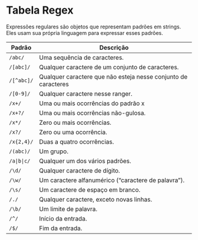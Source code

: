 # Tabela Regex

Expressões regulares são objetos que representam padrões em strings. Eles usam sua própria linguagem para expressar esses padrões.


| Padrão      | Descrição                                                      |
|-------------|----------------------------------------------------------------|
|   `/abc/`   | Uma sequência de caracteres.                                   |
|  `/[abc]/`  | Qualquer caractere de um conjunto de caracteres.               |
|  `/[^abc]/` | Qualquer caractere que não esteja nesse conjunto de caracteres |
|  `/[0-9]/`  | Qualquer caractere nesse ranger.                               |
|  `/x+/`  |  Uma ou mais ocorrências do padrão x                           |
|   `/x+?/`   | Uma ou mais ocorrências não-gulosa.                            |
|    `/x*/`   | Zero ou mais ocorrências.                                      |
|    `/x?/`   |  Zero ou uma ocorrência.                                       |
|  `/x{2,4}/` |  Duas a quatro ocorrências.                                    |
|  `/(abc)/`  | Um grupo.                                                      |
| `/a\|b\|c/` |  Qualquer um dos vários padrões.                               |
|     `/\d/`    | Qualquer caractere de dígito.                                  |
|    `/\w/`   |  Um caractere alfanumérico (“caractere de palavra”).           |
|    `/\s/`   | Um caractere de espaço em branco.                              |
|    `/./`    | Qualquer caractere, exceto novas linhas.                       |
|    `/\b/`   | Um limite de palavra.                                          |
|    `/^/`    |  Início da entrada.                                            |
|    `/$/`    | Fim da entrada.                                                |